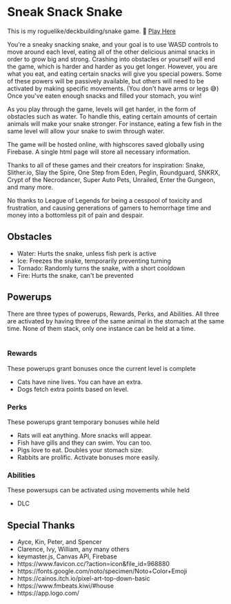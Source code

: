 <h1>Sneak Snack Snake</h1>
<p>
This is my roguelike/deckbuilding/snake game. 🐍
<a href="https://cb299792458.github.io/snacke/">Play Here</a>

You're a sneaky snacking snake, and your goal is to use WASD controls to move around each level, eating all of the other delicious animal snacks in order to grow big and strong. Crashing into obstacles or yourself will end the game, which is harder and harder as you get longer. However, you are what you eat, and eating certain snacks will give you special powers. Some of these powers will be passively available, but others will need to be activated by making specific movements. (You don't have arms or legs 😅) Once you've eaten enough snacks and filled your stomach, you win!

As you play through the game, levels will get harder, in the form of obstacles such as water. To handle this, eating certain amounts of certain animals will make your snake stronger. For instance, eating a few fish in the same level will allow your snake to swim through water. 

The game will be hosted online, with highscores saved globally using Firebase. A single html page will store all necessary information.

Thanks to all of these games and their creators for inspiration: Snake, Slither.io, Slay the Spire, One Step from Eden, Peglin, Roundguard, SNKRX, Crypt of the Necrodancer, Super Auto Pets, Unrailed, Enter the Gungeon, and many more.

No thanks to League of Legends for being a cesspool of toxicity and frustration, and causing generations of gamers to hemorrhage time and money into a bottomless pit of pain and despair.
</p>

<h2>Obstacles</h2>
<ul>
    <li> Water: Hurts the snake, unless fish perk is active </li>
    <li> Ice: Freezes the snake, temporarily preventing turning </li>
    <li> Tornado: Randomly turns the snake, with a short cooldown </li>
    <li> Fire: Hurts the snake, can't be prevented </li>
</ul>

<h2>Powerups</h2>
There are three types of powerups, Rewards, Perks, and Abilities. All three are activated by having three of the same animal in the stomach at the same time. None of them stack, only one instance can be held at a time. <br><br>

<h3>Rewards</h3>
These powerups grant bonuses once the current level is complete
<ul>
    <li>Cats have nine lives. You can have an extra.
    <li>Dogs fetch extra points based on level.
</ul>

<h3>Perks</h3>
These powerups grant temporary bonuses while held
<ul>
    <li>Rats will eat anything. More snacks will appear.
    <li>Fish have gills and they can swim. You can too.
    <li>Pigs love to eat. Doubles your stomach size.
    <li>Rabbits are prolific. Activate bonuses more easily.
</ul>

<h3>Abilities</h3>
These powersups can be activated using movements while held
<ul>
    <li>DLC
</ul>

<!-- 
PERKS:
monkey: activacte abilities more easily

ABILITIES:
frog: extends tongue to eat food at long range
mole: burrows underground, invincible but cannot eat/turn
lizard: shortens your snake by removing tail
snail: temporarily slow down snake
beaver: remove a water obstacle

PASSIVE
squirrel: allows adding a snack to menu
raccoon: allows removing a snack from menu -->

<h2>Special Thanks</h2>
<ul>
    <li>Ayce, Kin, Peter, and Spencer
    <li>Clarence, Ivy, William, any many others
    <li>keymaster.js, Canvas API, Firebase
    <li>https://www.favicon.cc/?action=icon&file_id=968880
    <li>https://fonts.google.com/noto/specimen/Noto+Color+Emoji
    <li>https://cainos.itch.io/pixel-art-top-down-basic
    <li>https://www.fmbeats.kiwi/#house
    <li>https://app.logo.com/
</ul>